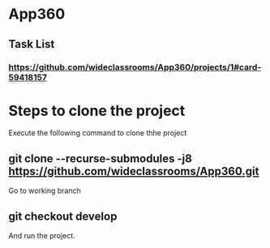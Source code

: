 # App360


## Task List 

### https://github.com/wideclassrooms/App360/projects/1#card-59418157


# Steps to clone the project

Execute the following command to clone thhe project

## git clone --recurse-submodules -j8 https://github.com/wideclassrooms/App360.git

Go to working branch
## git checkout develop 

And run the project.

